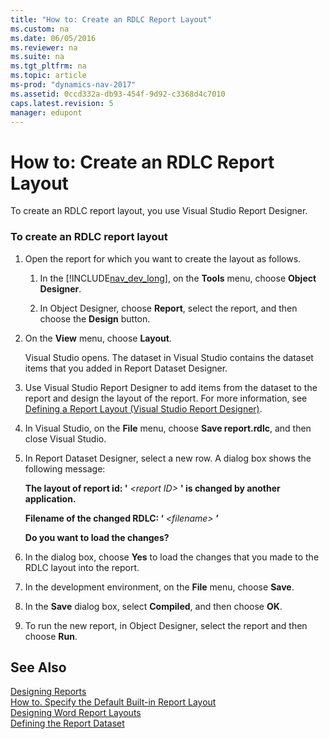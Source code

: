 ```yaml
---
title: "How to: Create an RDLC Report Layout"
ms.custom: na
ms.date: 06/05/2016
ms.reviewer: na
ms.suite: na
ms.tgt_pltfrm: na
ms.topic: article
ms-prod: "dynamics-nav-2017"
ms.assetid: 0ccd332a-db93-454f-9d92-c3368d4c7010
caps.latest.revision: 5
manager: edupont
---
```

# How to: Create an RDLC Report Layout
To create an RDLC report layout, you use Visual Studio Report Designer.  
  
### To create an RDLC report layout  
  
1.  Open the report for which you want to create the layout as follows.  
  
    1.  In the [!INCLUDE[nav_dev_long](includes/nav_dev_long_md.md)], on the **Tools** menu, choose **Object Designer**.  
  
    2.  In Object Designer, choose **Report**, select the report, and then choose the **Design** button.  
  
2.  On the **View** menu, choose **Layout**.  
  
     Visual Studio opens. The dataset in Visual Studio contains the dataset items that you added in Report Dataset Designer.  
  
3.  Use Visual Studio Report Designer to add items from the dataset to the report and design the layout of the report. For more information, see [Defining a Report Layout \(Visual Studio Report Designer\)](http://go.microsoft.com/fwlink/?LinkID=133192).  
  
4.  In Visual Studio, on the **File** menu, choose **Save report.rdlc**, and then close Visual Studio.  
  
5.  In Report Dataset Designer, select a new row. A dialog box shows the following message:  
  
     **The layout of report id: '** *\<report ID>* **' is changed by another application.**  
  
     **Filename of the changed RDLC: ‘** *\<filename>* **’**  
  
     **Do you want to load the changes?**  
  
6.  In the dialog box, choose **Yes** to load the changes that you made to the RDLC layout into the report.  
  
7.  In the development environment, on the **File** menu, choose **Save**.  
  
8.  In the **Save** dialog box, select **Compiled**, and then choose **OK**.  
  
9. To run the new report, in Object Designer, select the report and then choose **Run**.  
  
## See Also  
 [Designing Reports](Designing-Reports.md)   
 [How to. Specify the Default Built-in Report Layout](How-to.-Specify-the-Default-Built-in-Report-Layout.md)   
 [Designing Word Report Layouts](Designing-Word-Report-Layouts.md)   
 [Defining the Report Dataset](Defining-the-Report-Dataset.md)